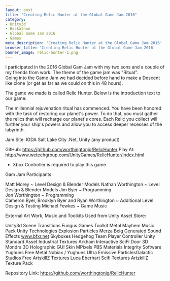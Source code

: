 ```yaml
---
layout: post
title: "Creating Relic Hunter at the Global Game Jam 2016"
category: 
- Unity3d
- Hackathon
- Global Game Jam 2016
- Games
meta_description: 'Creating Relic Hunter at the Global Game Jam 2016'
browser_title: 'Creating Relic Hunter at the Global Game Jam 2016'
banner_image: relic-hunter-1.png
---
```


I participated in the 2016 Global Gam Jam with my two sons and a couple of my friends from work.  The theme of the game jam was "Ritual".  
Going into the Game Jam we had decided before hand to make a Descent like clone (or get as far as we could on this in 48 hours).

The game we made is called Relic Hunter.  Below is the introduction text to our game:
 
The millennial rejuvenation ritual has commenced. You have been honored with the task of restoring our planet's power. To do that, you
must gather the relics that will recharge our planet's cores. Each Relic you collect will further your ship's powers and allow you to 
access deeper recesses of the labyrinth.

Jam Site: 
IGDA Salt Lake City
.Net, Unity (any product)

GitHub: https://github.com/worthingtonjg/RelicHunter
Play At: http://www.wetechgroup.com/UnityGames/RelicHunter/index.html

* Xbox Controller is required to play this game

Gam Jam Participants

Matt Morey ~ Level Design & Blender Models 
Nathan Worthington ~ Level Design & Blender Models 
Jim Byer ~ Programming   
Jon Worthington ~ Programming   
Cameron Byer, Brooklyn Byer and Ryan Worthington ~ Additional Level Design & Testing 
Michael Fewkes ~ Game Music 

External Art Work, Music and Toolkits Used from Unity Asset Store:

Unity3d
Scene Transitions Fungus Games Toolkit
Metal Mayhem Music Pack Unity Technologies
Explosion Particles Merza Beig
Generated Sound Effects www.bfxr.net
Skyboxes  Hedgehog Team
Player Controller Unity Standard Asset
Industrial Textures Arkham Interactive
SciFi Door  3D Mondra
3D Holographic GUI Skin MPixels
PBS Materials  Integrity Software
Yughues Free Metal Nobiax / Yughues
Ultra Emissive ParticlesGalactic Studios
Free ArtskillZ Textures Luca Eberhart
Scifi Textures  ArtzkillZ Texture Pack

Repository Link: 
https://github.com/worthingtonjg/RelicHunter
